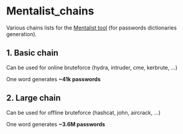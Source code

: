 # Mentalist_chains
Various chains lists for the [Mentalist tool](https://github.com/sc0tfree/mentalist) (for passwords dictionaries generation).

## 1. Basic chain
Can be used for online bruteforce (hydra, intruder, cme, kerbrute, ...) 

One word generates **~41k passwords**

## 2. Large chain
Can be used for offline bruteforce (hashcat, john, aircrack, ...)

One word generates **~3.6M passwords**
